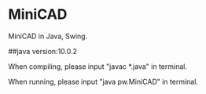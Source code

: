 # MiniCAD
MiniCAD in Java, Swing.

##java version:10.0.2

When compiling, please input "javac *.java" in terminal.

When running, please input "java pw.MiniCAD" in terminal.
